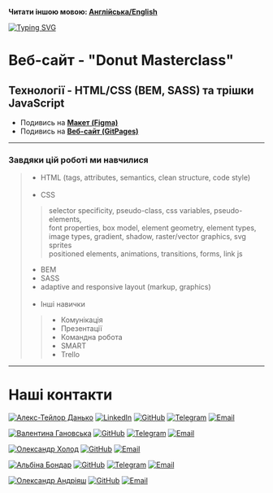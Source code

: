 **Читати іншою мовою: [Aнглійська/English](README.md)**

 [![Typing SVG](https://readme-typing-svg.herokuapp.com?color=%2336BCF7&lines=Це+наш+перший+досвід+командної+роботи)](https://git.io/typing-svg)
# Веб-сайт - "Donut Masterclass" 
## Технології - HTML/CSS (BEM, SASS) та трішки JavaScript 

- Подивись на [**Макет (Figma)**](<https://www.figma.com/file/oTYBECAN79dXy19hzWObO4/Web-Studio-(Version-2.1)?node-id=1%3A3330>)
- Подивись на [**Веб-сайт (GitPages)**](<https://dankozz1t.github.io/Donut-Masterclass/>)

---
### Завдяки цій роботі ми навчилися
> * HTML (tags, attributes, semantics, clean structure, code style) <br/><br/>
> * CSS  <br/>
>> selector specificity, pseudo-class, css variables, pseudo-elements,  <br/>
>> font properties, box model, element geometry, element types,  <br/>
>> image types, gradient, shadow, raster/vector graphics, svg sprites <br/>
>> positioned elements, animations, transitions, forms, link js <br/>
> * BEM  <br/>
> * SASS  <br/>
> * adaptive and responsive layout (markup, graphics)  <br/><br/>
> * Інші навички  <br/>
>> * Комунікація  <br/>
>> * Презентації  <br/>
>> * Командна робота  <br/>
>> * SMART  <br/>
>> * Trello  <br/>
---
# Наші контакти
[![Алекс-Тейлор Данько](https://img.shields.io/badge/TEAM_LEAD-Алекс_Тейлор_Данько-purple?style=for-the-badge&logo=Contacts&logoColor=white)](#)
[![LinkedIn](https://img.shields.io/badge/LinkedIn-blue?style=for-the-badge&logo=linkedin&logoColor=white)](https://www.linkedin.com/in/dankozz1/)
[![GitHub](https://img.shields.io/badge/GitHub-grey?style=for-the-badge&logo=GitHub&logoColor=white)](https://github.com/dankozz1t)
[![Telegram](https://img.shields.io/badge/Telegram-blue?style=for-the-badge&logo=Telegram&logoColor=white)](https://t.me/dankozz1)
[![Email](https://img.shields.io/badge/alexdankoxxl@gmail.com-%23DD0031.svg?&style=for-the-badge&logo=gmail&logoColor=white)](mailto:alexdankoxxl@gmail.com)

[![Валентина Гановська](https://img.shields.io/badge/Scrum_Master-Валентина_Гановська-purple?style=for-the-badge&logo=Contacts&logoColor=white)](#)
[![GitHub](https://img.shields.io/badge/GitHub-grey?style=for-the-badge&logo=GitHub&logoColor=white)](https://github.com/valhanovska)
[![Telegram](https://img.shields.io/badge/Telegram-blue?style=for-the-badge&logo=Telegram&logoColor=white)](https://t.me/Valli9)
[![Email](https://img.shields.io/badge/val.hanovska@gmail.com-%23DD0031.svg?&style=for-the-badge&logo=gmail&logoColor=white)](mailto:val.hanovska@gmail.com)

[![Олександр Холод](https://img.shields.io/badge/Developer-Олександр_Холод-purple?style=for-the-badge&logo=Contacts&logoColor=white)](#)
[![GitHub](https://img.shields.io/badge/GitHub-grey?style=for-the-badge&logo=GitHub&logoColor=white)](https://github.com/OVKholod)
[![Email](https://img.shields.io/badge/avxolod@gmail.com-%23DD0031.svg?&style=for-the-badge&logo=gmail&logoColor=white)](mailto:avxolod@gmail.com)

[![Альбіна Бондар](https://img.shields.io/badge/Developer-Альбіна_Бондар-purple?style=for-the-badge&logo=Contacts&logoColor=white)](#)
[![GitHub](https://img.shields.io/badge/GitHub-grey?style=for-the-badge&logo=GitHub&logoColor=white)](https://github.com/binechka)
[![Telegram](https://img.shields.io/badge/Telegram-blue?style=for-the-badge&logo=Telegram&logoColor=white)](https://t.me/binechka)
[![Email](https://img.shields.io/badge/albinabondar2019@gmail.com-%23DD0031.svg?&style=for-the-badge&logo=gmail&logoColor=white)](mailto:albinabondar2019@gmail.com)

[![Олександр Андріяш](https://img.shields.io/badge/Developer-Олександр_Андріяш-purple?style=for-the-badge&logo=Contacts&logoColor=white)](#)
[![GitHub](https://img.shields.io/badge/GitHub-grey?style=for-the-badge&logo=GitHub&logoColor=white)](https://github.com/AlexIaInder)
[![Email](https://img.shields.io/badge/olexandr.andriyash@gmail.com-%23DD0031.svg?&style=for-the-badge&logo=gmail&logoColor=white)](mailto:olexandr.andriyash@gmail.com)
